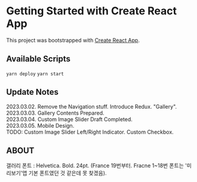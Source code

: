 # Getting Started with Create React App

This project was bootstrapped with [Create React App](https://github.com/facebook/create-react-app).

## Available Scripts

`yarn deploy`
`yarn start`

## Update Notes
2023.03.02. Remove the Navigation stuff. Introduce Redux. "Gallery".   
2023.03.03. Gallery Contents Prepared.   
2023.03.04. Custom Image Slider Draft Completed.   
2023.03.05. Mobile Design.   
TODO: Custom Image Slider Left/Right Indicator. Custom Checkbox.   
   
## ABOUT
갤러리 폰트 : Helvetica. Bold. 24pt. (France 19번부터. Fracne 1~18번 폰트는 '미리보기'앱 기본 폰트였던 것 같은데 못 찾겠음).